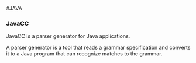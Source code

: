 #JAVA


### JavaCC

JavaCC is a parser generator for Java applications. 

A parser generator is a tool that reads a grammar specification and converts it to a Java program that can recognize matches to the grammar.